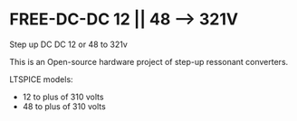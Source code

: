 # FREE-DC-DC   12 || 48 --> 321V
Step up DC DC  12 or 48 to 321v 

This is an Open-source hardware project of step-up ressonant converters.

LTSPICE models:
-   12 to plus of 310 volts
-   48 to plus of 310 volts  
